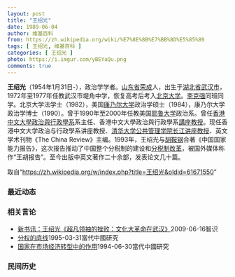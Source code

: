 ```yaml
---
layout: post
title: "王绍光"
date: 1989-06-04
author: 维基百科
from: https://zh.wikipedia.org/wiki/%E7%8E%8B%E7%BB%8D%E5%85%89
tags: [ 王绍光, 维基百科 ]
categories: [ 王绍光 ]
photo: https://i.imgur.com/yBEYaQu.png
comments: true
---
```

<div class="mw-parser-output">
<p><b>王绍光</b>（1954年1月31日-），政治学学者。<a href="/wiki/%E5%B1%B1%E4%B8%9C%E7%9C%81" title="山东省">山东省</a><a href="/wiki/%E8%8D%A3%E6%88%90" class="mw-redirect" title="荣成">荣成</a>人，出生于<a href="/wiki/%E6%B9%96%E5%8C%97%E7%9C%81" title="湖北省">湖北省</a><a href="/wiki/%E6%AD%A6%E6%B1%89%E5%B8%82" title="武汉市">武汉市</a>，1972年至1977年任教武汉市堤角中学，恢复高考后考入<a href="/wiki/%E5%8C%97%E4%BA%AC%E5%A4%A7%E5%AD%A6" title="北京大学">北京大学</a>。<a href="/wiki/%E6%9D%8E%E5%85%8B%E5%BC%BA" title="李克强">李克强</a>同班同学。北京大学法学士（1982），美国<a href="/wiki/%E5%BA%B7%E4%B9%83%E5%B0%94%E5%A4%A7%E5%AD%A6" class="mw-redirect" title="康乃尔大学">康乃尔大学</a>政治学硕士（1984），康乃尔大学政治学博士（1990）。曾于1990年至2000年任教美国<a href="/wiki/%E8%80%B6%E9%B2%81%E5%A4%A7%E5%AD%A6" title="耶鲁大学">耶鲁大学</a>政治系。曾任<a href="/wiki/%E9%A6%99%E6%B8%AF%E4%B8%AD%E6%96%87%E5%A4%A7%E5%AD%B8%E6%94%BF%E6%B2%BB%E8%88%87%E8%A1%8C%E6%94%BF%E5%AD%B8%E7%B3%BB" title="香港中文大學政治與行政學系">香港中文大學政治與行政學系</a>系主任、香港中文大學政治與行政學系<a href="/wiki/%E8%AC%9B%E5%BA%A7%E6%95%99%E6%8E%88" title="講座教授">講座教授</a>。现任香港中文大学政治与行政學系讲座教授、<a href="/wiki/%E6%B8%85%E5%8D%8E%E5%A4%A7%E5%AD%A6%E5%85%AC%E5%85%B1%E7%AE%A1%E7%90%86%E5%AD%A6%E9%99%A2" title="清华大学公共管理学院">清华大学公共管理学院</a><a href="/wiki/%E9%95%BF%E6%B1%9F%E8%AE%B2%E5%BA%A7%E6%95%99%E6%8E%88" class="mw-redirect" title="长江讲座教授">长江讲座教授</a>、英文学术刊物《The China Review》主编。1993年，王绍光与<a href="/wiki/%E8%83%A1%E9%9E%8D%E9%92%A2" title="胡鞍钢">胡鞍钢</a>合著《中国国家能力报告》，这次报告推动了中国整个分税制的建设和<a href="/wiki/%E5%88%86%E7%A8%8E%E5%88%B6%E6%94%B9%E9%9D%A9" class="mw-redirect" title="分税制改革">分税制改革</a>，被国外媒体称作“王胡报告”。至今出版中英文著作二十余部，发表论文几十篇。
</p>
</div><noscript><img src="//zh.wikipedia.org/wiki/Special:CentralAutoLogin/start?type=1x1" alt="" title="" width="1" height="1" style="border: none; position: absolute;"></noscript>
<div class="printfooter">取自“<a dir="ltr" href="https://zh.wikipedia.org/w/index.php?title=王绍光&amp;oldid=61671550">https://zh.wikipedia.org/w/index.php?title=王绍光&amp;oldid=61671550</a>”</div><div id="recent-news"><h3>最近动态</h3><ul></ul></div><div id="open-opinion"><h3>相关言论</h3><ul><li><a href="https://nodebe4.github.io/opinion/2009-06-16/%E6%96%B0%E4%B9%A6%E8%AE%AF-%E7%8E%8B%E7%BB%8D%E5%85%89-%E8%B6%85%E5%87%A1%E9%A2%86%E8%A2%96%E7%9A%84%E6%8C%AB%E8%B4%A5-%E6%96%87%E5%8C%96%E5%A4%A7%E9%9D%A9%E5%91%BD%E5%9C%A8%E6%AD%A6%E6%B1%89/" title="新书讯">新书讯：王绍光《超凡领袖的挫败：文化大革命在武汉》</a><time>2009-06-16</time><a class="tag">智识</a></li>
<li><a href="https://nodebe4.github.io/opinion/1995-03-31/%E5%88%86%E6%9D%83%E7%9A%84%E5%BA%95%E7%BA%BF/" title="王绍光">分权的底线</a><time>1995-03-31</time><a class="tag">當代中國研究</a></li>
<li><a href="https://nodebe4.github.io/opinion/1994-06-30/%E5%9B%BD%E5%AE%B6%E5%9C%A8%E5%B8%82%E5%9C%BA%E7%BB%8F%E6%B5%8E%E8%BD%AC%E5%9E%8B%E4%B8%AD%E7%9A%84%E4%BD%9C%E7%94%A8/" title="王绍光">国家在市场经济转型中的作用</a><time>1994-06-30</time><a class="tag">當代中國研究</a></li>
</ul></div><div id="mjls-record"><h3>民间历史</h3><ul></ul></div>